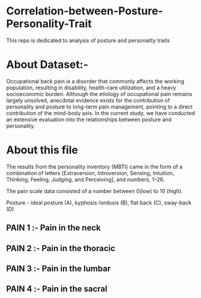 # Correlation-between-Posture-Personality-Trait
This repo is dedicated to analysis of posture and personality traits

# About Dataset:-
Occupational back pain is a disorder that commonly affects the working population, resulting in disability, health-care utilization, and a heavy socioeconomic burden. Although the etiology of occupational pain remains largely unsolved, anecdotal evidence exists for the contribution of personality and posture to long-term pain management, pointing to a direct contribution of the mind-body axis. In the current study, we have conducted an extensive evaluation into the relationships between posture and personality.
# About this file
The results from the personality inventory (MBTI) came in the form of a combination of letters [Extraversion, Introversion, Sensing, Intuition, Thinking, Feeling, Judging, and Perceiving], and numbers, 1–26.

The pain scale data consisted of a number between 0(low) to 10 (high).

Posture - ideal posture (A), kyphosis-lordosis (B), flat back (C), sway-back (D)

## PAIN 1 :- Pain in the neck
## PAIN 2 :- Pain in the thoracic
## PAIN 3 :- Pain in the lumbar
## PAIN 4 :- Pain in the sacral

